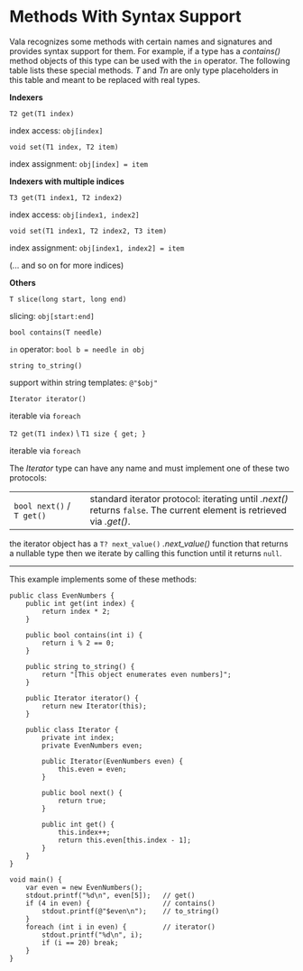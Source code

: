 # Methods With Syntax Support

Vala recognizes some methods with certain names and signatures and provides syntax support for them. For example, if a type has a *contains()* method objects of this type can be used with the `in` operator. The following table lists these special methods. *T* and *Tn* are only type placeholders in this table and meant to be replaced with real types. 

**Indexers**

`T2 get(T1 index)`

index access: `obj[index]`

`void set(T1 index, T2 item)`

index assignment: `obj[index] = item`

**Indexers with multiple indices**

`T3 get(T1 index1, T2 index2)`

index access: `obj[index1, index2]`

`void set(T1 index1, T2 index2, T3 item)`

index assignment: `obj[index1, index2] = item`

(... and so on for more indices)

**Others**

`T slice(long start, long end)`

slicing: `obj[start:end]`

`bool contains(T needle)`

`in` operator: `bool b = needle in obj`

`string to_string()`

support within string templates: `@"$obj"`

`Iterator iterator()`

iterable via `foreach`

`T2 get(T1 index)` \  `T1 size { get; }`

iterable via `foreach`

The *Iterator* type can have any name and must implement one of these two protocols: 

| | |
|---|---|
| `bool next()` / `T get()` | standard iterator protocol: iterating until *.next()* returns `false`. The current element is retrieved via *.get()*. |

  <span id="line-2040"                 alternative iterator protocol: If
  class="anchor">               the iterator object has a
  `T? next_value()`         *.next\_value()* function that
                                       returns a nullable type then we
                                       iterate by calling this function
                                       until it returns `null`.
  ------------------------------------ ------------------------------------



This example implements some of these methods: 







```vala
public class EvenNumbers {
    public int get(int index) {
        return index * 2;
    }

    public bool contains(int i) {
        return i % 2 == 0;
    }

    public string to_string() {
        return "[This object enumerates even numbers]";
    }

    public Iterator iterator() {
        return new Iterator(this);
    }

    public class Iterator {
        private int index;
        private EvenNumbers even;

        public Iterator(EvenNumbers even) {
            this.even = even;
        }

        public bool next() {
            return true;
        }

        public int get() {
            this.index++;
            return this.even[this.index - 1];
        }
    }
}

void main() {
    var even = new EvenNumbers();
    stdout.printf("%d\n", even[5]);   // get()
    if (4 in even) {                  // contains()
        stdout.printf(@"$even\n");    // to_string()
    }
    foreach (int i in even) {         // iterator()
        stdout.printf("%d\n", i);
        if (i == 20) break;
    }
}
```